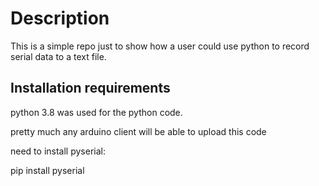 # Description

This is a simple repo just to show how a user could use python to record serial data to a text file.  


## Installation requirements

python 3.8 was used for the python code.

pretty much any arduino client will be able to upload this code

need to install pyserial:

pip install pyserial


